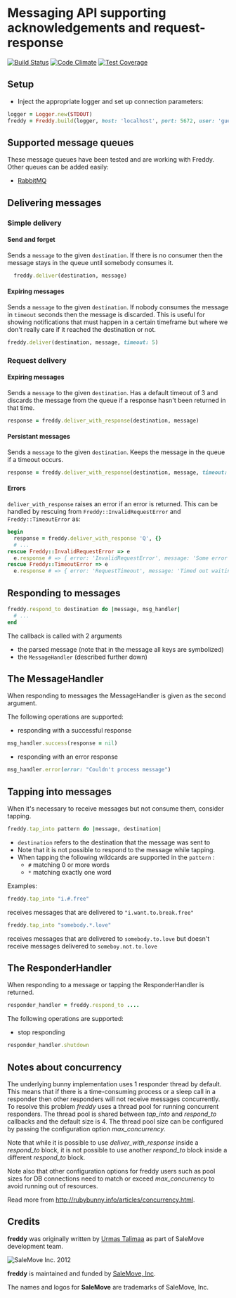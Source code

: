 # Messaging API supporting acknowledgements and request-response

[![Build Status](https://travis-ci.org/salemove/freddy.svg?branch=master)](https://travis-ci.org/salemove/freddy)
[![Code Climate](https://codeclimate.com/github/salemove/freddy/badges/gpa.svg)](https://codeclimate.com/github/salemove/freddy)
[![Test Coverage](https://codeclimate.com/github/salemove/freddy/badges/coverage.svg)](https://codeclimate.com/github/salemove/freddy/coverage)

## Setup

* Inject the appropriate logger and set up connection parameters:

```ruby
logger = Logger.new(STDOUT)
freddy = Freddy.build(logger, host: 'localhost', port: 5672, user: 'guest', pass: 'guest')
```

## Supported message queues

These message queues have been tested and are working with Freddy. Other queues can be added easily:

* [RabbitMQ](https://www.rabbitmq.com/)

## Delivering messages

### Simple delivery

#### Send and forget
Sends a `message` to the given `destination`. If there is no consumer then the
message stays in the queue until somebody consumes it.
```ruby
  freddy.deliver(destination, message)
```

#### Expiring messages
Sends a `message` to the given `destination`. If nobody consumes the message in
`timeout` seconds then the message is discarded. This is useful for showing
notifications that must happen in a certain timeframe but where we don't really
care if it reached the destination or not.
```ruby
freddy.deliver(destination, message, timeout: 5)
```

### Request delivery
#### Expiring messages
Sends a `message` to the given `destination`. Has a default timeout of 3 and
discards the message from the queue if a response hasn't been returned in that
time.
```ruby
response = freddy.deliver_with_response(destination, message)
```

#### Persistant messages
Sends a `message` to the given `destination`. Keeps the message in the queue if
a timeout occurs.
```ruby
response = freddy.deliver_with_response(destination, message, timeout: 4, delete_on_timeout: false)
```

#### Errors
`deliver_with_response` raises an error if an error is returned. This can be handled by rescuing from `Freddy::InvalidRequestError` and `Freddy::TimeoutError` as:
```ruby
begin
  response = freddy.deliver_with_response 'Q', {}
  # ...
rescue Freddy::InvalidRequestError => e
  e.response # => { error: 'InvalidRequestError', message: 'Some error message' }
rescue Freddy::TimeoutError => e
  e.response # => { error: 'RequestTimeout', message: 'Timed out waiting for response' }
```

## Responding to messages
```ruby
freddy.respond_to destination do |message, msg_handler|
  # ...
end
```

The callback is called with 2 arguments
  * the parsed message (note that in the message all keys are symbolized)
  * the `MessageHandler` (described further down)

## The MessageHandler

When responding to messages the MessageHandler is given as the second argument.

The following operations are supported:

  * responding with a successful response
```ruby
msg_handler.success(response = nil)
```

  * responding with an error response
```ruby
msg_handler.error(error: "Couldn't process message")
```

## Tapping into messages
When it's necessary to receive messages but not consume them, consider tapping.

```ruby
freddy.tap_into pattern do |message, destination|
```

* `destination` refers to the destination that the message was sent to
* Note that it is not possible to respond to the message while tapping.
* When tapping the following wildcards are supported in the `pattern` :
  * `#` matching 0 or more words
  * `*` matching exactly one word

Examples:

```ruby
freddy.tap_into "i.#.free"
```

receives messages that are delivered to `"i.want.to.break.free"`

```ruby
freddy.tap_into "somebody.*.love"
```

receives messages that are delivered to `somebody.to.love` but doesn't receive messages delivered to `someboy.not.to.love`

## The ResponderHandler

When responding to a message or tapping the ResponderHandler is returned.
```ruby
responder_handler = freddy.respond_to ....
```

The following operations are supported:

  * stop responding
```ruby
responder_handler.shutdown
```


## Notes about concurrency

The underlying bunny implementation uses 1 responder thread by default. This means that if there is a time-consuming process or a sleep call in a responder then other responders will not receive messages concurrently.
To resolve this problem *freddy* uses a thread pool for running concurrent responders.
The thread pool is shared between *tap_into* and *respond_to* callbacks and the default size is 4.
The thread pool size can be configured by passing the configuration option *max_concurrency*.


Note that while it is possible to use *deliver_with_response* inside a *respond_to* block,
it is not possible to use another *respond_to* block inside a different *respond_to* block.


Note also that other configuration options for freddy users
such as pool sizes for DB connections need to match or exceed *max_concurrency*
to avoid running out of resources.

Read more from <http://rubybunny.info/articles/concurrency.html>.

## Credits

**freddy** was originally written by [Urmas Talimaa] as part of SaleMove development team.

![SaleMove Inc. 2012][SaleMove Logo]

**freddy** is maintained and funded by [SaleMove, Inc].

The names and logos for **SaleMove** are trademarks of SaleMove, Inc.

[Urmas Talimaa]: https://github.com/urmastalimaa?source=c "Urmas"
[SaleMove, Inc]: http://salemove.com/ "SaleMove Website"
[SaleMove Logo]: http://app.salemove.com/assets/logo.png "SaleMove Inc. 2012"
[Apache License]: http://choosealicense.com/licenses/apache/ "Apache License"
